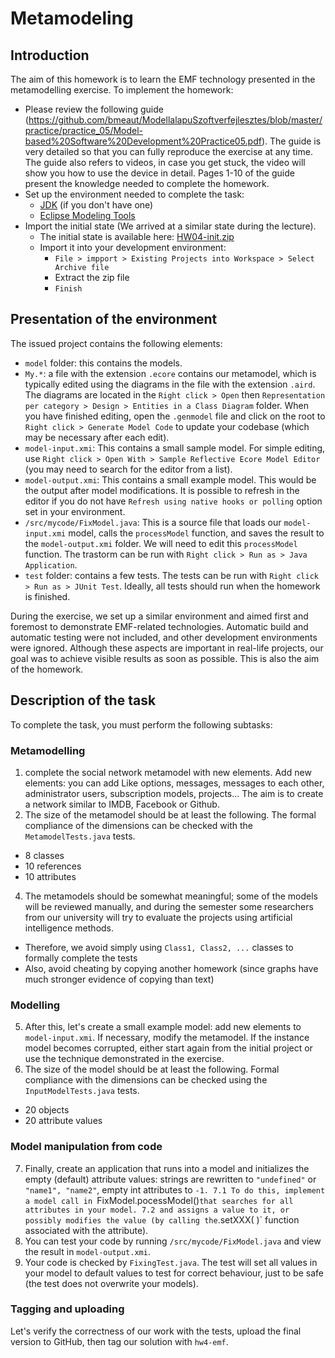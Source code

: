 # Metamodeling

## Introduction
The aim of this homework is to learn the EMF technology presented in the metamodelling exercise. To implement the homework:
- Please review the following guide (https://github.com/bmeaut/ModellalapuSzoftverfejlesztes/blob/master/practice/practice_05/Model-based%20Software%20Development%20Practice05.pdf). The guide is very detailed so that you can fully reproduce the exercise at any time. The guide also refers to videos, in case you get stuck, the video will show you how to use the device in detail. Pages 1-10 of the guide present the knowledge needed to complete the homework.
- Set up the environment needed to complete the task:
  - [JDK](https://adoptium.net/) (if you don't have one)
  - [Eclipse Modeling Tools](https://www.eclipse.org/downloads/packages/release/2025-03/r/eclipse-modeling-tools)
- Import the initial state (We arrived at a similar state during the lecture).
  - The initial state is available here: [HW04-init.zip](https://github.com/bmeaut/ModellalapuSzoftverfejlesztes/raw/master/homework/homework_04/HW04-init.zip)
  - Import it into your development environment:
    - `File > impport > Existing Projects into Workspace > Select Archive file`
    - Extract the zip file
    - `Finish`

## Presentation of the environment
The issued project contains the following elements:
- `model` folder: this contains the models.
 - `My.*`: a file with the extension `.ecore` contains our metamodel, which is typically edited using the diagrams in the file with the extension `.aird`. The diagrams are located in the `Right click > Open` then `Representation per category > Design > Entities in a Class Diagram` folder. When you have finished editing, open the `.genmodel` file and click on the root to `Right click > Generate Model Code` to update your codebase (which may be necessary after each edit).
 - `model-input.xmi`: This contains a small sample model. For simple editing, use `Right click > Open With > Sample Reflective Ecore Model Editor` (you may need to search for the editor from a list).
 - `model-output.xmi`: This contains a small example model. This would be the output after model modifications. It is possible to refresh in the editor if you do not have `Refresh using native hooks or polling` option set in your environment.
- `/src/mycode/FixModel.java`: This is a source file that loads our `model-input.xmi` model, calls the `processModel` function, and saves the result to the `model-output.xmi` folder. We will need to edit this `processModel` function. The trastorm can be run with `Right click > Run as > Java Application`.
- `test` folder: contains a few tests. The tests can be run with `Right click > Run as > JUnit Test`. Ideally, all tests should run when the homework is finished.

During the exercise, we set up a similar environment and aimed first and foremost to demonstrate EMF-related technologies. Automatic build and automatic testing were not included, and other development environments were ignored. Although these aspects are important in real-life projects, our goal was to achieve visible results as soon as possible. This is also the aim of the homework.

## Description of the task

To complete the task, you must perform the following subtasks:

### Metamodelling
1. complete the social network metamodel with new elements. Add new elements: you can add Like options, messages, messages to each other, administrator users, subscription models, projects... The aim is to create a network similar to IMDB, Facebook or Github.
2. The size of the metamodel should be at least the following. The formal compliance of the dimensions can be checked with the `MetamodelTests.java` tests.
  * 8 classes
  * 10 references
  * 10 attributes
4. The metamodels should be somewhat meaningful; some of the models will be reviewed manually, and during the semester some researchers from our university will try to evaluate the projects using artificial intelligence methods.
  * Therefore, we avoid simply using `Class1, Class2, ...` classes to formally complete the tests
  * Also, avoid cheating by copying another homework (since graphs have much stronger evidence of copying than text)

### Modelling
5. After this, let's create a small example model: add new elements to `model-input.xmi`. If necessary, modify the metamodel. If the instance model becomes corrupted, either start again from the initial project or use the technique demonstrated in the exercise.
6. The size of the model should be at least the following. Formal compliance with the dimensions can be checked using the `InputModelTests.java` tests.
  * 20 objects
  * 20 attribute values

### Model manipulation from code
7. Finally, create an application that runs into a model and initializes the empty (default) attribute values: strings are rewritten to `"undefined"` or `"name1", "name2"`, empty int attributes to `-1.
  7.1 To do this, implement a model call in `FixModel.pocessModel()` that searches for all attributes in your model.
  7.2 and assigns a value to it, or possibly modifies the value (by calling the `.setXXX( )` function associated with the attribute).
8. You can test your code by running `/src/mycode/FixModel.java` and view the result in `model-output.xmi`.
9. Your code is checked by `FixingTest.java`. The test will set all values in your model to default values to test for correct behaviour, just to be safe (the test does not overwrite your models).

### Tagging and uploading
Let's verify the correctness of our work with the tests, upload the final version to GitHub, then tag our solution with `hw4-emf`.
